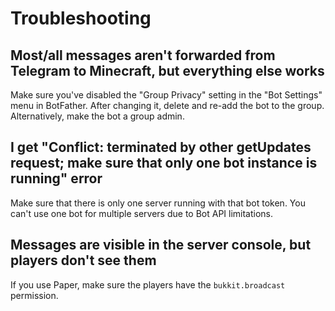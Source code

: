 # Troubleshooting

## Most/all messages aren't forwarded from Telegram to Minecraft, but everything else works
Make sure you've disabled the "Group Privacy" setting in the "Bot Settings" menu in BotFather.
After changing it, delete and re-add the bot to the group.
Alternatively, make the bot a group admin.

## I get "Conflict: terminated by other getUpdates request; make sure that only one bot instance is running" error
Make sure that there is only one server running with that bot token.
You can't use one bot for multiple servers due to Bot API limitations.

## Messages are visible in the server console, but players don't see them
If you use Paper, make sure the players have the `bukkit.broadcast` permission.
